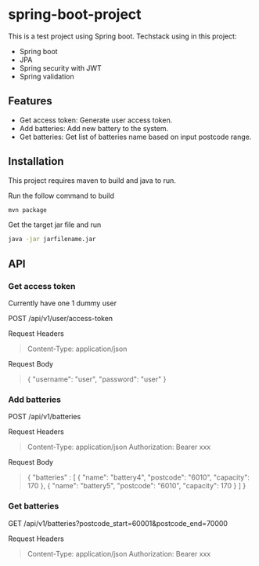 # spring-boot-project
This is a test project using Spring boot. Techstack using in this project:
- Spring boot
- JPA
- Spring security with JWT
- Spring validation

## Features
- Get access token: Generate user access token.
- Add batteries: Add new battery to the system.
- Get batteries: Get list of batteries name based on input postcode range.

## Installation

This project requires maven to build and java to run.

Run the follow command to build

```sh
mvn package
```
Get the target jar file and run
```sh
java -jar jarfilename.jar
```

## API
###  Get access token
Currently have one 1 dummy user

POST /api/v1/user/access-token

Request Headers
> Content-Type: application/json

Request Body
> {
>     "username": "user",
>     "password": "user"
> }

###  Add batteries

POST /api/v1/batteries

Request Headers
> Content-Type: application/json
> Authorization: Bearer xxx

Request Body
> {
>     "batteries" : [
>         {
>             "name": "battery4",
>             "postcode": "6010",
>             "capacity": 170
>         },
>         {
>             "name": "battery5",
>             "postcode": "6010",
>             "capacity": 170
>         }
>     ]
> }

### Get batteries
GET /api/v1/batteries?postcode_start=60001&postcode_end=70000

Request Headers
> Content-Type: application/json
> Authorization: Bearer xxx
